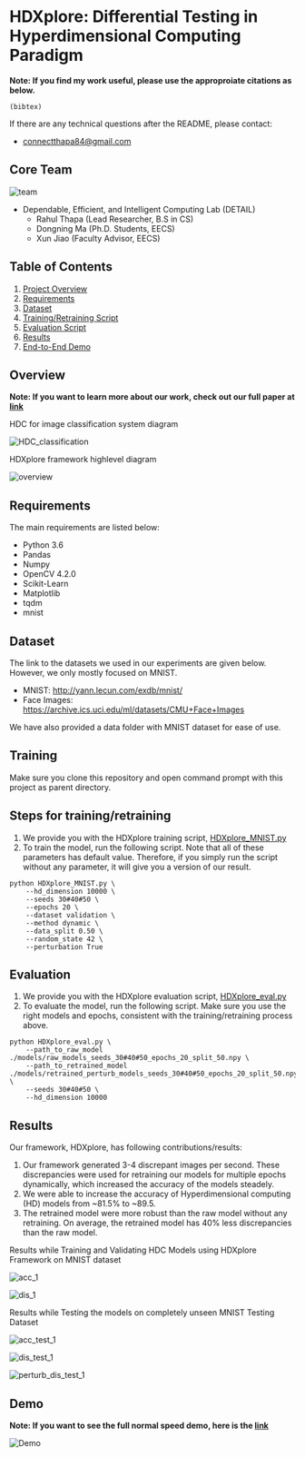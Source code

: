 # HDXplore: Differential Testing in Hyperdimensional Computing Paradigm

**Note: If you find my work useful, please use the approproiate citations as below.**

```
(bibtex)
```

If there are any technical questions after the README, please contact:
* connectthapa84@gmail.com

## Core Team
![team](https://github.com/CSC4790-Fall2020-Org/senior-project-hdc-rahul-thapa/blob/master/assets/team.jpg)

* Dependable, Efficient, and Intelligent Computing Lab (DETAIL)
  	* Rahul Thapa (Lead Researcher, B.S in CS)
	* Dongning Ma (Ph.D. Students, EECS)
	* Xun Jiao (Faculty Advisor, EECS)

## Table of Contents
1. [Project Overview](#Overview)
2. [Requirements](#Requirements)
3. [Dataset](#Dataset) 
4. [Training/Retraining Script](#Training)
5. [Evaluation Script](#Evaluation)
6. [Results](#Results)
7. [End-to-End Demo](#Demo)

## Overview

**Note: If you want to learn more about our work, check out our full paper at [link](link)**

HDC for image classification system diagram

![HDC_classification](https://github.com/CSC4790-Fall2020-Org/senior-project-hdc-rahul-thapa/blob/master/assets/HDC_classification.jpeg)

HDXplore framework highlevel diagram

![overview](https://github.com/CSC4790-Fall2020-Org/senior-project-hdc-rahul-thapa/blob/master/assets/HDC_design_diagram.png)

## Requirements

The main requirements are listed below:
* Python 3.6
* Pandas
* Numpy
* OpenCV 4.2.0
* Scikit-Learn
* Matplotlib
* tqdm
* mnist

## Dataset

The link to the datasets we used in our experiments are given below. However, we only mostly focused on MNIST.

* MNIST: http://yann.lecun.com/exdb/mnist/
* Face Images: https://archive.ics.uci.edu/ml/datasets/CMU+Face+Images 

We have also provided a data folder with MNIST dataset for ease of use.  

## Training
Make sure you clone this repository and open command prompt with this project as parent directory. 

## Steps for training/retraining
1. We provide you with the HDXplore training script, [HDXplore_MNIST.py](./HDXplore_MNIST.py)
2. To train the model, run the following script. Note that all of these parameters has default value. Therefore, if you simply run the script without any parameter, it will give you a version of our result. 
```
python HDXplore_MNIST.py \
    --hd_dimension 10000 \
    --seeds 30#40#50 \
    --epochs 20 \
    --dataset validation \
    --method dynamic \
    --data_split 0.50 \
    --random_state 42 \
    --perturbation True
```
## Evaluation
1. We provide you with the HDXplore evaluation script, [HDXplore_eval.py](./HDXplore_eval.py)
2. To evaluate the model, run the following script. Make sure you use the right models and epochs, consistent with the training/retraining process above. 
```
python HDXplore_eval.py \
    --path_to_raw_model ./models/raw_models_seeds_30#40#50_epochs_20_split_50.npy \
    --path_to_retrained_model ./models/retrained_perturb_models_seeds_30#40#50_epochs_20_split_50.npy \
    --seeds 30#40#50 \
    --hd_dimension 10000
```

## Results

Our framework, HDXplore, has following contributions/results:

1. Our framework generated 3-4 discrepant images per second. These discrepancies were used for retraining our models for multiple epochs dynamically, which increased the accuracy of the models steadely.
2. We were able to increase the accuracy of Hyperdimensional computing (HD) models from ~81.5% to ~89.5.
3. The retrained model were more robust than the raw model without any retraining. On average, the retrained model has 40% less discrepancies than the raw model.

Results while Training and Validating HDC Models using HDXplore Framework on MNIST dataset

![acc_1](https://github.com/CSC4790-Fall2020-Org/senior-project-hdc-rahul-thapa/blob/master/assets/accuracy_curve.png)

![dis_1](https://github.com/CSC4790-Fall2020-Org/senior-project-hdc-rahul-thapa/blob/master/assets/discrepancies_curve.png)

Results while Testing the models on completely unseen MNIST Testing Dataset

![acc_test_1](https://github.com/CSC4790-Fall2020-Org/senior-project-hdc-rahul-thapa/blob/master/assets/accuracy_test_bar.png)

![dis_test_1](https://github.com/CSC4790-Fall2020-Org/senior-project-hdc-rahul-thapa/blob/master/assets/dis_test_bar.png)

![perturb_dis_test_1](https://github.com/CSC4790-Fall2020-Org/senior-project-hdc-rahul-thapa/blob/master/assets/perturb_dis_test_bar.png)


## Demo

**Note: If you want to see the full normal speed demo, here is the [link](https://drive.google.com/file/d/1XuxvOmO_U44uPGPP4FpCt9bfVqdzczBW/view?usp=sharing)**

![Demo](https://github.com/CSC4790-Fall2020-Org/senior-project-hdc-rahul-thapa/blob/master/assets/HDXplore_split_50_edit.gif)


